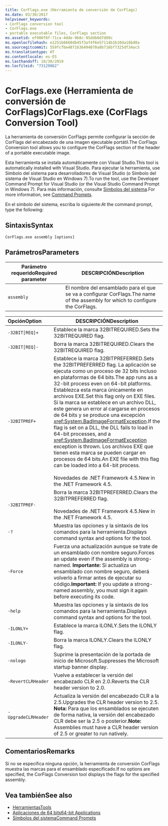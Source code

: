 ```yaml
---
title: CorFlags.exe (Herramienta de conversión de CorFlags)
ms.date: 03/30/2017
helpviewer_keywords:
- CorFlags conversion tool
- CorFlags.exe
- portable executable files, CorFlags section
ms.assetid: ef900f8f-71ca-4dde-9b8c-95ddb0d7d89c
ms.openlocfilehash: e1251b6660db45f3af4f6e57114b1b10da18bd0a
ms.sourcegitcommit: 559fcfbe4871636494870a8b716bf7325df34ac5
ms.translationtype: HT
ms.contentlocale: es-ES
ms.lasthandoff: 10/30/2019
ms.locfileid: "73129862"
---
```

# <a name="corflagsexe-corflags-conversion-tool"></a><span data-ttu-id="17d83-102">CorFlags.exe (Herramienta de conversión de CorFlags)</span><span class="sxs-lookup"><span data-stu-id="17d83-102">CorFlags.exe (CorFlags Conversion Tool)</span></span>
<span data-ttu-id="17d83-103">La herramienta de conversión CorFlags permite configurar la sección de CorFlags del encabezado de una imagen ejecutable portátil.</span><span class="sxs-lookup"><span data-stu-id="17d83-103">The CorFlags Conversion tool allows you to configure the CorFlags section of the header of a portable executable image.</span></span>  
  
 <span data-ttu-id="17d83-104">Esta herramienta se instala automáticamente con Visual Studio.</span><span class="sxs-lookup"><span data-stu-id="17d83-104">This tool is automatically installed with Visual Studio.</span></span> <span data-ttu-id="17d83-105">Para ejecutar la herramienta, use Símbolo del sistema para desarrolladores de Visual Studio (o Símbolo del sistema de Visual Studio en Windows 7).</span><span class="sxs-lookup"><span data-stu-id="17d83-105">To run the tool, use the Developer Command Prompt for Visual Studio (or the Visual Studio Command Prompt in Windows 7).</span></span> <span data-ttu-id="17d83-106">Para más información, consulte [Símbolos del sistema](developer-command-prompt-for-vs.md).</span><span class="sxs-lookup"><span data-stu-id="17d83-106">For more information, see [Command Prompts](developer-command-prompt-for-vs.md).</span></span>  
  
 <span data-ttu-id="17d83-107">En el símbolo del sistema, escriba lo siguiente:</span><span class="sxs-lookup"><span data-stu-id="17d83-107">At the command prompt, type the following:</span></span>  
  
## <a name="syntax"></a><span data-ttu-id="17d83-108">Sintaxis</span><span class="sxs-lookup"><span data-stu-id="17d83-108">Syntax</span></span>  
  
```console  
CorFlags.exe assembly [options]  
```  
  
## <a name="parameters"></a><span data-ttu-id="17d83-109">Parámetros</span><span class="sxs-lookup"><span data-stu-id="17d83-109">Parameters</span></span>  
  
|<span data-ttu-id="17d83-110">Parámetro requerido</span><span class="sxs-lookup"><span data-stu-id="17d83-110">Required parameter</span></span>|<span data-ttu-id="17d83-111">DESCRIPCIÓN</span><span class="sxs-lookup"><span data-stu-id="17d83-111">Description</span></span>|  
|------------------------|-----------------|  
|`assembly`|<span data-ttu-id="17d83-112">El nombre del ensamblado para el que se va a configurar CorFlags.</span><span class="sxs-lookup"><span data-stu-id="17d83-112">The name of the assembly for which to configure the CorFlags.</span></span>|  
  
|<span data-ttu-id="17d83-113">Opción</span><span class="sxs-lookup"><span data-stu-id="17d83-113">Option</span></span>|<span data-ttu-id="17d83-114">DESCRIPCIÓN</span><span class="sxs-lookup"><span data-stu-id="17d83-114">Description</span></span>|  
|:------------|-----------------|  
|`-32BIT[REQ]+`|<span data-ttu-id="17d83-115">Establece la marca 32BITREQUIRED.</span><span class="sxs-lookup"><span data-stu-id="17d83-115">Sets the 32BITREQUIRED flag.</span></span>|  
|`-32BIT[REQ]-`|<span data-ttu-id="17d83-116">Borra la marca 32BITREQUIRED.</span><span class="sxs-lookup"><span data-stu-id="17d83-116">Clears the 32BITREQUIRED flag.</span></span>|  
|`-32BITPREF+`|<span data-ttu-id="17d83-117">Establece la marca 32BITPREFERRED.</span><span class="sxs-lookup"><span data-stu-id="17d83-117">Sets the 32BITPREFERRED flag.</span></span> <span data-ttu-id="17d83-118">La aplicación se ejecuta como un proceso de 32 bits incluso en plataformas de 64 bits.</span><span class="sxs-lookup"><span data-stu-id="17d83-118">The app runs as a 32-bit process even on 64-bit platforms.</span></span> <span data-ttu-id="17d83-119">Establezca esta marca únicamente en archivos EXE.</span><span class="sxs-lookup"><span data-stu-id="17d83-119">Set this flag only on EXE files.</span></span> <span data-ttu-id="17d83-120">Si la marca se establece en un archivo DLL, este genera un error al cargarse en procesos de 64 bits y se produce una excepción <xref:System.BadImageFormatException>.</span><span class="sxs-lookup"><span data-stu-id="17d83-120">If the flag is set on a DLL, the DLL fails to load in 64-bit processes, and a <xref:System.BadImageFormatException> exception is thrown.</span></span> <span data-ttu-id="17d83-121">Los archivos EXE que tienen esta marca se pueden cargar en procesos de 64 bits.</span><span class="sxs-lookup"><span data-stu-id="17d83-121">An EXE file with this flag can be loaded into a 64-bit process.</span></span><br /><br /> <span data-ttu-id="17d83-122">Novedades de .NET Framework 4.5.</span><span class="sxs-lookup"><span data-stu-id="17d83-122">New in the .NET Framework 4.5.</span></span>|  
|`-32BITPREF-`|<span data-ttu-id="17d83-123">Borra la marca 32BITPREFERRED.</span><span class="sxs-lookup"><span data-stu-id="17d83-123">Clears the 32BITPREFERRED flag.</span></span><br /><br /> <span data-ttu-id="17d83-124">Novedades de .NET Framework 4.5.</span><span class="sxs-lookup"><span data-stu-id="17d83-124">New in the .NET Framework 4.5.</span></span>|  
|`-?`|<span data-ttu-id="17d83-125">Muestra las opciones y la sintaxis de los comandos para la herramienta.</span><span class="sxs-lookup"><span data-stu-id="17d83-125">Displays command syntax and options for the tool.</span></span>|  
|`-Force`|<span data-ttu-id="17d83-126">Fuerza una actualización aunque se trate de un ensamblado con nombre seguro.</span><span class="sxs-lookup"><span data-stu-id="17d83-126">Forces an update even if the assembly is strong-named.</span></span> <span data-ttu-id="17d83-127">**Importante:**  Si actualiza un ensamblado con nombre seguro, deberá volverlo a firmar antes de ejecutar su código.</span><span class="sxs-lookup"><span data-stu-id="17d83-127">**Important:**  If you update a strong-named assembly, you must sign it again before executing its code.</span></span>|  
|`-help`|<span data-ttu-id="17d83-128">Muestra las opciones y la sintaxis de los comandos para la herramienta.</span><span class="sxs-lookup"><span data-stu-id="17d83-128">Displays command syntax and options for the tool.</span></span>|  
|`-ILONLY+`|<span data-ttu-id="17d83-129">Establece la marca ILONLY.</span><span class="sxs-lookup"><span data-stu-id="17d83-129">Sets the ILONLY flag.</span></span>|  
|`-ILONLY-`|<span data-ttu-id="17d83-130">Borra la marca ILONLY.</span><span class="sxs-lookup"><span data-stu-id="17d83-130">Clears the ILONLY flag.</span></span>|  
|`-nologo`|<span data-ttu-id="17d83-131">Suprime la presentación de la portada de inicio de Microsoft.</span><span class="sxs-lookup"><span data-stu-id="17d83-131">Suppresses the Microsoft startup banner display.</span></span>|  
|`-RevertCLRHeader`|<span data-ttu-id="17d83-132">Vuelve a establecer la versión del encabezado CLR en 2.0.</span><span class="sxs-lookup"><span data-stu-id="17d83-132">Reverts the CLR header version to 2.0.</span></span>|  
|`-UpgradeCLRHeader`|<span data-ttu-id="17d83-133">Actualiza la versión del encabezado CLR a la 2.5.</span><span class="sxs-lookup"><span data-stu-id="17d83-133">Upgrades the CLR header version to 2.5.</span></span> <span data-ttu-id="17d83-134">**Nota:**  Para que los ensamblados se ejecuten de forma nativa, la versión del encabezado CLR debe ser la 2.5 o posterior.</span><span class="sxs-lookup"><span data-stu-id="17d83-134">**Note:**  Assemblies must have a CLR header version of 2.5 or greater to run natively.</span></span>|  
  
## <a name="remarks"></a><span data-ttu-id="17d83-135">Comentarios</span><span class="sxs-lookup"><span data-stu-id="17d83-135">Remarks</span></span>  
 <span data-ttu-id="17d83-136">Si no se especifica ninguna opción, la herramienta de conversión CorFlags muestra las marcas para el ensamblado especificado.</span><span class="sxs-lookup"><span data-stu-id="17d83-136">If no options are specified, the CorFlags Conversion tool displays the flags for the specified assembly.</span></span>  
  
## <a name="see-also"></a><span data-ttu-id="17d83-137">Vea también</span><span class="sxs-lookup"><span data-stu-id="17d83-137">See also</span></span>

- [<span data-ttu-id="17d83-138">Herramientas</span><span class="sxs-lookup"><span data-stu-id="17d83-138">Tools</span></span>](index.md)
- [<span data-ttu-id="17d83-139">Aplicaciones de 64 bits</span><span class="sxs-lookup"><span data-stu-id="17d83-139">64-bit Applications</span></span>](../64-bit-apps.md)
- [<span data-ttu-id="17d83-140">Símbolos del sistema</span><span class="sxs-lookup"><span data-stu-id="17d83-140">Command Prompts</span></span>](developer-command-prompt-for-vs.md)
